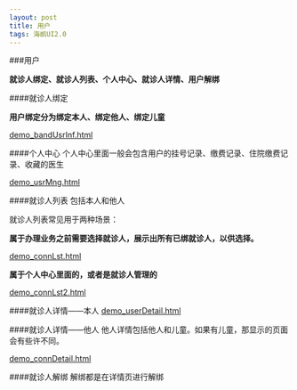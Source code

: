 ```yaml
---
layout: post
title: 用户
tags: 海鹚UI2.0
---
```



###用户

**就诊人绑定、就诊人列表、个人中心、就诊人详情、用户解绑**

####就诊人绑定
	
**用户绑定分为绑定本人、绑定他人、绑定儿童**

[demo_bandUsrInf.html](http://uat.gzhc365.com/html/module/urm/html/bindUsrInf.html)

####个人中心
个人中心里面一般会包含用户的挂号记录、缴费记录、住院缴费记录、收藏的医生

[demo_usrMng.html](http://uat.gzhc365.com/html/module/urm/html/usrInfmng.html)

####就诊人列表
包括本人和他人

就诊人列表常见用于两种场景：

**属于办理业务之前需要选择就诊人，展示出所有已绑就诊人，以供选择。**

[demo_connLst.html](http://uat.gzhc365.com/html/module/urm/html/connList.html)

**属于个人中心里面的，或者是就诊人管理的**

[demo_connLst2.html](http://uat.gzhc365.com/html/module/urm/html/connList2.html)


####就诊人详情——本人
[demo_userDetail.html](http://uat.gzhc365.com/html/module/urm/html/connDetail_self.html)

####就诊人详情——他人
他人详情包括他人和儿童。如果有儿童，那显示的页面会有些许不同。

[demo_connDetail.html](http://uat.gzhc365.com/html/module/urm/html/connDetail.html)

####就诊人解绑
解绑都是在详情页进行解绑




